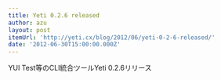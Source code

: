 ```yaml
---
title: Yeti 0.2.6 released
author: azu
layout: post
itemUrl: 'http://yeti.cx/blog/2012/06/yeti-0-2-6-released/'
date: '2012-06-30T15:00:00.000Z'
---
```

YUI Test等のCLI統合ツールYeti 0.2.6リリース
